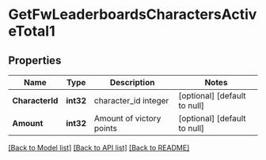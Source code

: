 # GetFwLeaderboardsCharactersActiveTotal1

## Properties
Name | Type | Description | Notes
------------ | ------------- | ------------- | -------------
**CharacterId** | **int32** | character_id integer | [optional] [default to null]
**Amount** | **int32** | Amount of victory points | [optional] [default to null]

[[Back to Model list]](../README.md#documentation-for-models) [[Back to API list]](../README.md#documentation-for-api-endpoints) [[Back to README]](../README.md)


